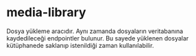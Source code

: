# media-library

Dosya yükleme aracıdır. Aynı zamanda dosyaların veritabanına kaydedileceği endpointler bulunur. Bu sayede yüklenen dosyalar kütüphanede saklanıp istenildiği zaman kullanılabilir.
